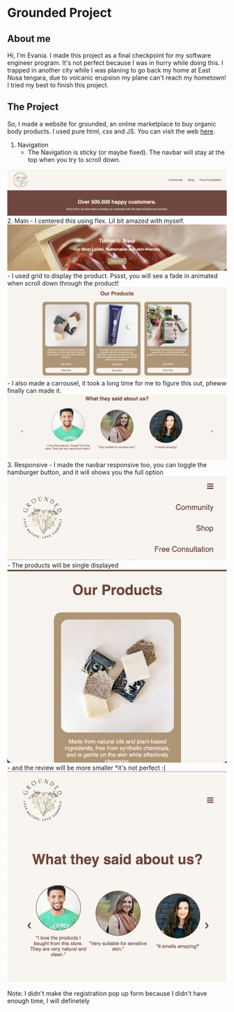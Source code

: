 # Grounded Project

## About me
Hi, I'm Evania. 
I made this project as a final checkpoint for my software engineer program. 
It's not perfect because I was in hurry while doing this. I trapped in another city while I was planing to go back my home at East Nusa tengara, due to volcanic erupsion my plane can't reach my hometown! I tried my best to finish this project. 

## The Project
So, I made a website for grounded, an online marketplace to buy organic body products. 
I used pure html, css and JS. 
You can visit the web [here]().

1. Navigation
   - The Navigation is sticky (or maybe fixed). The navbar will stay at the top when you try to scroll down.
  <img src = "assets/Sticky Navbar.png">
2. Main
   - I centered this using flex. Lil bit amazed with myself. 
  <img src = "assets/center-flex.png">
   - I used grid to display the product. Pssst, you will see a fade in animated when scroll down through the product!
  <img src = "assets/main-products.png">
   - I also made a carrousel, it took a long time for me to figure this out, pheww finally can made it. 
  <img src = "assets/reviewcar.png">
3. Responsive 
   - I made the navbar responsive too, you can toggle the hamburger button, and it will shows you the full option
   <img src = "assets/respnav.png">
   - The products will be single displayed
   <img src = "assets/single product.png">
   - and the review will be more smaller *it's not perfect :(
    <img src = "assets/respreview.png">

Note: I didn't make the registration pop up form because I didn't have enough time, I will definetely 





